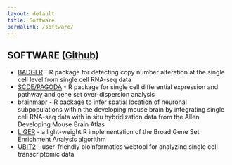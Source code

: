 ```yaml
---
layout: default
title: Software
permalink: /software/
---
```


## SOFTWARE ([Github](https://github.com/JEFworks))
- [BADGER](https://github.com/JEFworks/badger) - R package for detecting copy number alteration at the single cell level from single cell RNA-seq data
- [SCDE/PAGODA](https://github.com/hms-dbmi/scde) - R package for single cell differential expression and pathway and gene set over-dispersion analysis 
- [brainmapr](https://github.com/hms-dbmi/brainmapr) - R package to infer spatial location of neuronal subpopulations within the developing mouse brain by integrating single cell RNA-seq data with in situ hybridization data from the Allen Developing Mouse Brain Atlas
- [LIGER](https://github.com/JEFworks/liger) - a light-weight R implementation of the Broad Gene Set Enrichment Analysis algorithm
- [UBIT2](https://github.com/JEFworks/ubit2) - user-friendly bioinformatics webtool for analyzing single cell transcriptomic data
